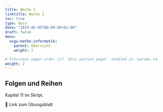 ```yaml
---
title: Woche 1
linktitle: Woche 1
toc: true
type: docs
date: "2019-05-05T00:00:00+01:00"
draft: false
menu:
  ovgu-mathe-informatik:
    parent: Übersicht
    weight: 2

# Prev/next pager order (if `docs_section_pager` enabled in `params.toml`)
weight: 2
---
```


## Folgen und Reihen

Kapitel 11 im Skript.

<div id="pc-lecture-one"></div>

:floppy_disk: Link zum Übungsblatt
